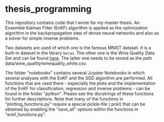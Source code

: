 # thesis_programming
This repository contains code that I wrote for my master thesis. An Ensemble Kalman Filter (EnKF) algorithm is applied as the optimization algorithm in the backpropagation step of dense neural networks and also as a solver for simple inverse problems.

Two datasets are used of which one is the famous MNIST dataset. It is a built-in dataset in the library `keras`. The other one is the Wine Quality Data Set and can be found [here](https://archive.ics.uci.edu/ml/datasets/Wine+Quality). The latter one needs to be stored as the path data/wine_quality/winequality_white.csv. 

The folder "notebooks" contains several Juypter Notebooks in which several analyses with the EnKF and the SGD algorithm are performed. All functions that are used there - especially the plots and the implementation of the EnKF for classification, regression and inverse problems - can be found in the folder "python". Please see the docstrings of these functions for further descriptions. Note that many of the functions in "plotting_functions.py" require a special pickle-file (.pckl) that can be obtained by enabling the "save_all" options within the functions in "enkf_functions.py".
